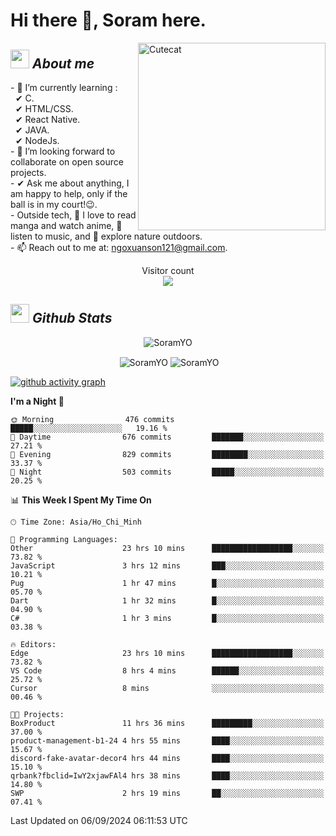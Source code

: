 # Hi there 👋, Soram here. 
 
<img align="right" width=300px alt="Cutecat" src="https://c.tenor.com/K33MDwMai28AAAAC/nyochio-d4dj.gif" />

## <img src="https://c.tenor.com/q8EQYnb8VLcAAAAi/re-zero.gif" width="30px">&nbsp;***About me***
 
\- 🌱 I’m currently learning :
  <br> &nbsp; ✔ C.
  <br> &nbsp; ✔ HTML/CSS.
  <br> &nbsp; ✔ React Native.
  <br> &nbsp; ✔ JAVA.
   <br> &nbsp; ✔ NodeJs.
<br> \- 👯 I’m looking forward to collaborate on open source projects.
<br> \- ✔ Ask me about anything, I am happy to help, only if the ball is in my court!😉.
<br> \- Outside tech,  📖 I love to read manga and watch anime, 🎵 listen to music, and 🌴 explore nature outdoors.
<br> \- 📫 Reach out to me at: ngoxuanson121@gmail.com.

<p align="center"> 
  Visitor count<br>
  <img src="https://profile-counter.glitch.me/SoramYO/count.svg" />
</p>

## <img src="https://c.tenor.com/moaQHad4VcMAAAAi/ram-dance.gif" width="30px">&nbsp;***Github Stats***
<p align="center"> <img src="https://komarev.com/ghpvc/?username=SoramYO" alt="SoramYO" /> </p>

<p align="center">&nbsp;<img align="center" src="https://github-readme-stats.vercel.app/api?username=SoramYO&theme=gotham&show_icons=true" alt="SoramYO" />

<img align="center" src="http://github-readme-streak-stats.herokuapp.com?user=SoramYO&theme=gotham&hide_border=true&date_format=M%20j%5B%2C%20Y%5D" alt="SoramYO" />


[![github activity graph](https://github-readme-activity-graph.vercel.app/graph?username=SoramYO&theme=tokyo-night)](https://github.com/SoramYO/github-readme-activity-graph)


<!--START_SECTION:waka-->
**I'm a Night 🦉** 

```text
🌞 Morning                476 commits         █████░░░░░░░░░░░░░░░░░░░░   19.16 % 
🌆 Daytime                676 commits         ███████░░░░░░░░░░░░░░░░░░   27.21 % 
🌃 Evening                829 commits         ████████░░░░░░░░░░░░░░░░░   33.37 % 
🌙 Night                  503 commits         █████░░░░░░░░░░░░░░░░░░░░   20.25 % 
```


📊 **This Week I Spent My Time On** 

```text
🕑︎ Time Zone: Asia/Ho_Chi_Minh

💬 Programming Languages: 
Other                    23 hrs 10 mins      ██████████████████░░░░░░░   73.82 % 
JavaScript               3 hrs 12 mins       ███░░░░░░░░░░░░░░░░░░░░░░   10.21 % 
Pug                      1 hr 47 mins        █░░░░░░░░░░░░░░░░░░░░░░░░   05.70 % 
Dart                     1 hr 32 mins        █░░░░░░░░░░░░░░░░░░░░░░░░   04.90 % 
C#                       1 hr 3 mins         █░░░░░░░░░░░░░░░░░░░░░░░░   03.38 % 

🔥 Editors: 
Edge                     23 hrs 10 mins      ██████████████████░░░░░░░   73.82 % 
VS Code                  8 hrs 4 mins        ██████░░░░░░░░░░░░░░░░░░░   25.72 % 
Cursor                   8 mins              ░░░░░░░░░░░░░░░░░░░░░░░░░   00.46 % 

🐱‍💻 Projects: 
BoxProduct               11 hrs 36 mins      █████████░░░░░░░░░░░░░░░░   37.00 % 
product-management-b1-24 4 hrs 55 mins       ████░░░░░░░░░░░░░░░░░░░░░   15.67 % 
discord-fake-avatar-decor4 hrs 44 mins       ████░░░░░░░░░░░░░░░░░░░░░   15.10 % 
qrbank?fbclid=IwY2xjawFAl4 hrs 38 mins       ████░░░░░░░░░░░░░░░░░░░░░   14.80 % 
SWP                      2 hrs 19 mins       ██░░░░░░░░░░░░░░░░░░░░░░░   07.41 % 
```


 Last Updated on 06/09/2024 06:11:53 UTC
<!--END_SECTION:waka-->
